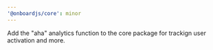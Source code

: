 ```yaml
---
'@onboardjs/core': minor
---
```


Add the "aha" analytics function to the core package for trackign user activation and more.
